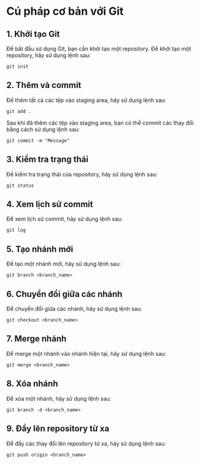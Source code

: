 # Cú pháp cơ bản với Git

## 1. Khởi tạo Git

Để bắt đầu sử dụng Git, bạn cần khởi tạo một repository. Để khởi tạo một repository, hãy sử dụng lệnh sau:

```
git init
```

## 2. Thêm và commit

Để thêm tất cả các tệp vào staging area, hãy sử dụng lệnh sau:

```
git add .
```

Sau khi đã thêm các tệp vào staging area, bạn có thể commit các thay đổi bằng cách sử dụng lệnh sau:

```
git commit -m "Message"
```

## 3. Kiểm tra trạng thái

Để kiểm tra trạng thái của repository, hãy sử dụng lệnh sau:

```
git status
```

## 4. Xem lịch sử commit

Để xem lịch sử commit, hãy sử dụng lệnh sau:

```
git log
```

## 5. Tạo nhánh mới

Để tạo một nhánh mới, hãy sử dụng lệnh sau:

```
git branch <branch_name>
```

## 6. Chuyển đổi giữa các nhánh

Để chuyển đổi giữa các nhánh, hãy sử dụng lệnh sau:

```
git checkout <branch_name>
```

## 7. Merge nhánh

Để merge một nhánh vào nhánh hiện tại, hãy sử dụng lệnh sau:

```
git merge <branch_name>
```

## 8. Xóa nhánh

Để xóa một nhánh, hãy sử dụng lệnh sau:

```
git branch -d <branch_name>
```

## 9. Đẩy lên repository từ xa

Để đẩy các thay đổi lên repository từ xa, hãy sử dụng lệnh sau:

```
git push origin <branch_name>
```
